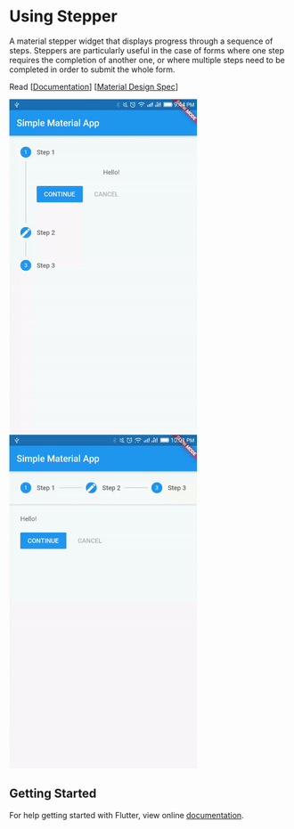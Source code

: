 # Using Stepper

A material stepper widget that displays progress through a sequence of steps. Steppers are particularly useful in the case of forms where one step requires the completion of another one, or where multiple steps need to be completed in order to submit the whole form.

Read [[Documentation](https://docs.flutter.io/flutter/material/Stepper-class.html)] [[Material Design Spec](https://material.io/guidelines/components/steppers.html)]

<img src="demo_img.gif" height="600em" /> <img src="demo_img_2.gif" height="600em" />


## Getting Started

For help getting started with Flutter, view online [documentation](http://flutter.dev/).
